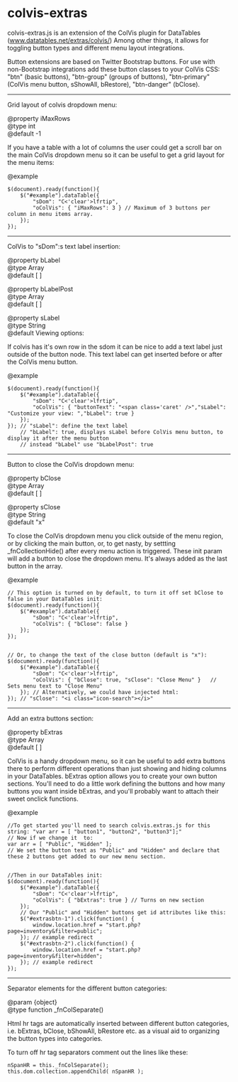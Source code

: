 colvis-extras
=============

colvis-extras.js is an extension of the ColVis plugin for DataTables (www.datatables.net/extras/colvis/)
Among other things, it allows for toggling button types and different menu layout integrations.


Button extensions are based on Twitter Bootstrap buttons. For use with non-Bootstrap integrations add these button 
classes to your ColVis CSS: "btn" (basic buttons), "btn-group" (groups of buttons), "btn-primary" (ColVis menu button, 
sShowAll, bRestore), "btn-danger" (bClose).

<hr />
Grid layout of colvis dropdown menu:
<p>
@property iMaxRows<br />
@type     int<br />
@default  -1<br />
</p>

If you have a table with a lot of columns the user could get a scroll bar on the main ColVis 
dropdown menu so it can be useful to get a grid layout for the menu items:

@example

    $(document).ready(function(){
        $("#example").dataTable({
            "sDom": "C<'clear'>lfrtip",
            "oColVis": { "iMaxRows": 3 } // Maximum of 3 buttons per column in menu items array. 
        });
    });

<hr />

ColVis to "sDom":s text label insertion:
<p>
@property bLabel<br />
@type     Array<br />
@default  [ ]<br />
</p>
<p>
@property bLabelPost<br />
@type     Array<br />
@default  [ ]<br />
</p>
<p>
@property sLabel<br />
@type     String<br />
@default  Viewing options:<br />
</p>
If colvis has it's own row in the sdom it can be nice to add a text label just outside of the button node. This text label can get inserted before or after the ColVis menu button.  

@example

    $(document).ready(function(){
        $("#example").dataTable({
            "sDom": "C<'clear'>lfrtip",
            "oColVis": { "buttonText": "<span class='caret' />","sLabel": "Customize your view: ","bLabel": true } 
        }); 
    }); // "sLabel": define the text label 
        // "bLabel": true, displays sLabel before ColVis menu button, to display it after the menu button 
        // instead "bLabel" use "bLabelPost": true

<hr />

Button to close the ColVis dropdown menu:
<p>
@property bClose<br />
@type     Array<br />
@default  [ ]<br />
</p>
<p>
@property sClose<br />
@type     String<br />
@default  "x"<br />
</p>
To close the ColVis dropdown menu you click outside of the menu region, or by clicking the main button, or, 
to get nasty, by settting _fnCollectionHide() after every menu action is triggered. These init param will add a button 
to close the dropdown menu. It's always added as the last button in the array.

@example

    // This option is turned on by default, to turn it off set bClose to false in your DataTables init:
    $(document).ready(function(){
        $("#example").dataTable({
            "sDom": "C<'clear'>lfrtip",
            "oColVis": { "bClose": false } 
        });
    });


    // Or, to change the text of the close button (default is "x"):
    $(document).ready(function(){
        $("#example").dataTable({
            "sDom": "C<'clear'>lfrtip",
            "oColVis": { "bClose": true, "sClose": "Close Menu" }	// Sets menu text to "Close Menu"
        });	// Alternatively, we could have injected html:
    });	// "sClose": "<i class="icon-search"></i>"

<hr />

Add an extra buttons section:
<p>
@property bExtras<br />
@type     Array<br />
@default  [ ]<br />
</p>
ColVis is a handy dropdown menu, so it can be useful to add extra buttons there to perform different operations 
than just showing and hiding columns in your DataTables. bExtras option allows you to create your own button 
sections. You'll need to do a little work defining the buttons and how many buttons you want inside bExtras, 
and you'll probably want to attach their sweet onclick functions.

@example

    //To get started you'll need to search colvis.extras.js for this string: "var arr = [ "button1", "button2", "button3"];"
    // Now if we change it  to: 
    var arr = [ "Public", "Hidden" ];
    // We set the button text as "Public" and "Hidden" and declare that these 2 buttons get added to our new menu section.


    //Then in our DataTables init:
    $(document).ready(function(){
        $("#example").dataTable({
            "sDom": "C<'clear'>lfrtip",
            "oColVis": { "bExtras": true } // Turns on new section
        });
        // Our "Public" and "Hidden" buttons get id attributes like this:
        $("#extrasbtn-1").click(function() {
            window.location.href = "start.php?page=inventory&filter=public";
        }); // example redirect 
        $("#extrasbtn-2").click(function() {
            window.location.href = "start.php?page=inventory&filter=hidden";
        }); // example redirect
    });

<hr />
    
Separator elements for the different button categories:
<p>
@param {object}<br />
@type function _fnColSeparate()<br />
</p>
Html hr tags are automatically inserted between different button categories, i.e. bExtras, 
bClose, bShowAll, bRestore etc. as a visual aid to organizing the button types into categories.

To turn off hr tag separators comment out the lines like these:

    nSpanHR = this._fnColSeparate();
    this.dom.collection.appendChild( nSpanHR );
